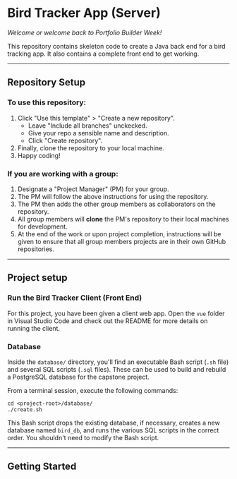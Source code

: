 # Bird Tracker App (Server)

*Welcome or welcome back to Portfolio Builder Week!*

This repository contains skeleton code to create a Java back end for a bird tracking app. It also contains a complete front end to get working.

---

## Repository Setup

### To use this repository:

1. Click "Use this template" > "Create a new repository".
   - Leave "Include all branches" unckecked.
   - Give your repo a sensible name and description.
   - Click "Create repository".
2. Finally, clone the repository to your local machine.
3. Happy coding!

### If you are working with a group:

1. Designate a "Project Manager" (PM) for your group.
2. The PM will follow the above instructions for using the repository. 
3. The PM then adds the other group members as collaborators on the repository.
4. All group members will **clone** the PM's repository to their local machines for development.
5. At the end of the work or upon project completion, instructions will be given to ensure that all group members projects are in their own GitHub repositories.

---

## Project setup

### Run the Bird Tracker Client (Front End)

For this project, you have been given a client web app. Open the `vue` folder in Visual Studio Code and check out the README for more details on running the client.

### Database

Inside the `database/` directory, you'll find an executable Bash script (`.sh` file) and several SQL scripts (`.sql` files). These can be used to build and rebuild a PostgreSQL database for the capstone project.

From a terminal session, execute the following commands:

```
cd <project-root>/database/
./create.sh
```

This Bash script drops the existing database, if necessary, creates a new database named `bird_db`, and runs the various SQL scripts in the correct order. You shouldn't need to modify the Bash script.

---

## Getting Started